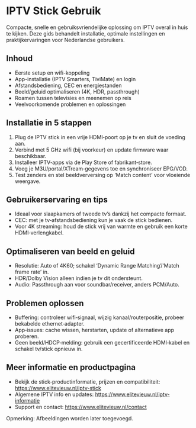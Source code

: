 # IPTV Stick Gebruik

Compacte, snelle en gebruiksvriendelijke oplossing om IPTV overal in huis te kijken. Deze gids behandelt installatie, optimale instellingen en praktijkervaringen voor Nederlandse gebruikers.

## Inhoud
- Eerste setup en wifi-koppeling
- App-installatie (IPTV Smarters, TiviMate) en login
- Afstandsbediening, CEC en energiestanden
- Beeld/geluid optimaliseren (4K, HDR, passthrough)
- Roamen tussen televisies en meenemen op reis
- Veelvoorkomende problemen en oplossingen

## Installatie in 5 stappen
1. Plug de IPTV stick in een vrije HDMI‑poort op je tv en sluit de voeding aan.
2. Verbind met 5 GHz wifi (bij voorkeur) en update firmware waar beschikbaar.
3. Installeer IPTV‑apps via de Play Store of fabrikant‑store.
4. Voeg je M3U/portal/XTream‑gegevens toe en synchroniseer EPG/VOD.
5. Test zenders en stel beeldverversing op ‘Match content’ voor vloeiende weergave.

## Gebruikerservaring en tips
- Ideaal voor slaapkamers of tweede tv’s dankzij het compacte formaat.
- CEC: met je tv‑afstandsbediening kun je vaak de stick bedienen.
- Voor 4K streaming: houd de stick vrij van warmte en gebruik een korte HDMI‑verlengkabel.

## Optimaliseren van beeld en geluid
- Resolutie: Auto of 4K60; schakel ‘Dynamic Range Matching’/‘Match frame rate’ in.
- HDR/Dolby Vision alleen indien je tv dit ondersteunt.
- Audio: Passthrough aan voor soundbar/receiver, anders PCM/Auto.

## Problemen oplossen
- Buffering: controleer wifi‑signaal, wijzig kanaal/routerpositie, probeer bekabelde ethernet‑adapter.
- App‑issues: cache wissen, herstarten, update of alternatieve app proberen.
- Geen beeld/HDCP‑melding: gebruik een gecertificeerde HDMI‑kabel en schakel tv/stick opnieuw in.

## Meer informatie en productpagina
- Bekijk de stick‑productinformatie, prijzen en compatibiliteit: https://www.elitevieuw.nl/iptv-stick
- Algemene IPTV info en updates: https://www.elitevieuw.nl/iptv-informatie
- Support en contact: https://www.elitevieuw.nl/contact

Opmerking: Afbeeldingen worden later toegevoegd.
